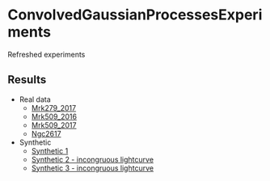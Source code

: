 # ConvolvedGaussianProcessesExperiments

Refreshed experiments

## Results
- Real data
  - [Mrk279_2017](Mrk279_2017.md)
  - [Mrk509_2016](Mrk509_2016.md)
  - [Mrk509_2017](Mrk509_2017.md)
  - [Ngc2617](Ngc2617.md)
- Synthetic
  - [Synthetic 1](Synthetic1.md)
  - [Synthetic 2 - incongruous lightcurve](Synthetic2.md)
  - [Synthetic 3 - incongruous lightcurve](Synthetic3.md)


